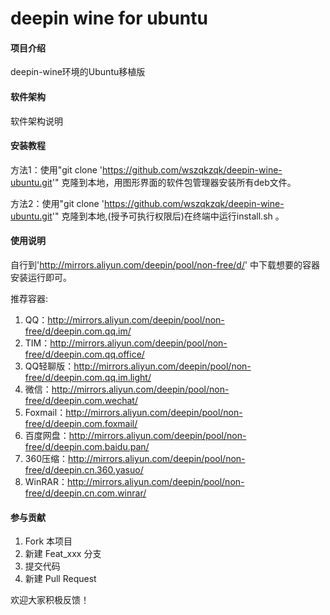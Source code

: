 # deepin wine for ubuntu

#### 项目介绍

deepin-wine环境的Ubuntu移植版

#### 软件架构
软件架构说明


#### 安装教程

方法1：使用"git clone 'https://github.com/wszqkzqk/deepin-wine-ubuntu.git'" 克隆到本地，用图形界面的软件包管理器安装所有deb文件。

方法2：使用"git clone 'https://github.com/wszqkzqk/deepin-wine-ubuntu.git'" 克隆到本地,(授予可执行权限后)在终端中运行install.sh 。

#### 使用说明

自行到'http://mirrors.aliyun.com/deepin/pool/non-free/d/' 中下载想要的容器安装运行即可。

推荐容器:

1. QQ：http://mirrors.aliyun.com/deepin/pool/non-free/d/deepin.com.qq.im/
2. TIM：http://mirrors.aliyun.com/deepin/pool/non-free/d/deepin.com.qq.office/
3. QQ轻聊版：http://mirrors.aliyun.com/deepin/pool/non-free/d/deepin.com.qq.im.light/
4. 微信：http://mirrors.aliyun.com/deepin/pool/non-free/d/deepin.com.wechat/
5. Foxmail：http://mirrors.aliyun.com/deepin/pool/non-free/d/deepin.com.foxmail/
6. 百度网盘：http://mirrors.aliyun.com/deepin/pool/non-free/d/deepin.com.baidu.pan/
7. 360压缩：http://mirrors.aliyun.com/deepin/pool/non-free/d/deepin.cn.360.yasuo/
8. WinRAR：http://mirrors.aliyun.com/deepin/pool/non-free/d/deepin.cn.com.winrar/

#### 参与贡献

1. Fork 本项目
2. 新建 Feat_xxx 分支
3. 提交代码
4. 新建 Pull Request

欢迎大家积极反馈！

